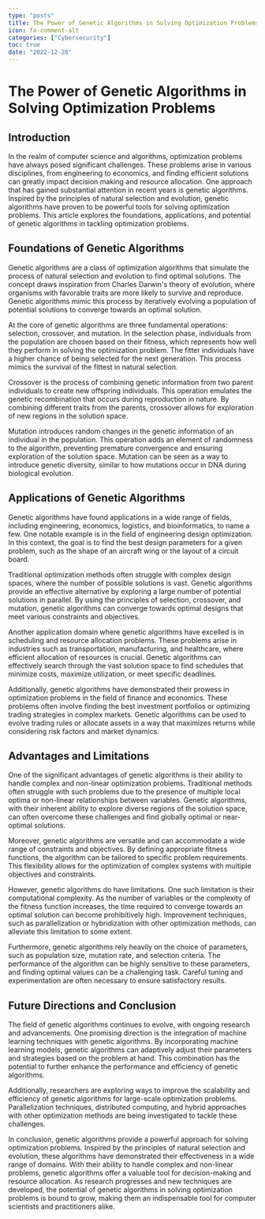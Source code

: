 ```yaml
---
type: "posts"
title: The Power of Genetic Algorithms in Solving Optimization Problems
icon: fa-comment-alt
categories: ["Cybersecurity"]
toc: true
date: "2022-12-28"
---
```




# The Power of Genetic Algorithms in Solving Optimization Problems

## Introduction

In the realm of computer science and algorithms, optimization problems have always posed significant challenges. These problems arise in various disciplines, from engineering to economics, and finding efficient solutions can greatly impact decision making and resource allocation. One approach that has gained substantial attention in recent years is genetic algorithms. Inspired by the principles of natural selection and evolution, genetic algorithms have proven to be powerful tools for solving optimization problems. This article explores the foundations, applications, and potential of genetic algorithms in tackling optimization problems.

## Foundations of Genetic Algorithms

Genetic algorithms are a class of optimization algorithms that simulate the process of natural selection and evolution to find optimal solutions. The concept draws inspiration from Charles Darwin's theory of evolution, where organisms with favorable traits are more likely to survive and reproduce. Genetic algorithms mimic this process by iteratively evolving a population of potential solutions to converge towards an optimal solution.

At the core of genetic algorithms are three fundamental operations: selection, crossover, and mutation. In the selection phase, individuals from the population are chosen based on their fitness, which represents how well they perform in solving the optimization problem. The fitter individuals have a higher chance of being selected for the next generation. This process mimics the survival of the fittest in natural selection.

Crossover is the process of combining genetic information from two parent individuals to create new offspring individuals. This operation emulates the genetic recombination that occurs during reproduction in nature. By combining different traits from the parents, crossover allows for exploration of new regions in the solution space.

Mutation introduces random changes in the genetic information of an individual in the population. This operation adds an element of randomness to the algorithm, preventing premature convergence and ensuring exploration of the solution space. Mutation can be seen as a way to introduce genetic diversity, similar to how mutations occur in DNA during biological evolution.

## Applications of Genetic Algorithms

Genetic algorithms have found applications in a wide range of fields, including engineering, economics, logistics, and bioinformatics, to name a few. One notable example is in the field of engineering design optimization. In this context, the goal is to find the best design parameters for a given problem, such as the shape of an aircraft wing or the layout of a circuit board.

Traditional optimization methods often struggle with complex design spaces, where the number of possible solutions is vast. Genetic algorithms provide an effective alternative by exploring a large number of potential solutions in parallel. By using the principles of selection, crossover, and mutation, genetic algorithms can converge towards optimal designs that meet various constraints and objectives.

Another application domain where genetic algorithms have excelled is in scheduling and resource allocation problems. These problems arise in industries such as transportation, manufacturing, and healthcare, where efficient allocation of resources is crucial. Genetic algorithms can effectively search through the vast solution space to find schedules that minimize costs, maximize utilization, or meet specific deadlines.

Additionally, genetic algorithms have demonstrated their prowess in optimization problems in the field of finance and economics. These problems often involve finding the best investment portfolios or optimizing trading strategies in complex markets. Genetic algorithms can be used to evolve trading rules or allocate assets in a way that maximizes returns while considering risk factors and market dynamics.

## Advantages and Limitations

One of the significant advantages of genetic algorithms is their ability to handle complex and non-linear optimization problems. Traditional methods often struggle with such problems due to the presence of multiple local optima or non-linear relationships between variables. Genetic algorithms, with their inherent ability to explore diverse regions of the solution space, can often overcome these challenges and find globally optimal or near-optimal solutions.

Moreover, genetic algorithms are versatile and can accommodate a wide range of constraints and objectives. By defining appropriate fitness functions, the algorithm can be tailored to specific problem requirements. This flexibility allows for the optimization of complex systems with multiple objectives and constraints.

However, genetic algorithms do have limitations. One such limitation is their computational complexity. As the number of variables or the complexity of the fitness function increases, the time required to converge towards an optimal solution can become prohibitively high. Improvement techniques, such as parallelization or hybridization with other optimization methods, can alleviate this limitation to some extent.

Furthermore, genetic algorithms rely heavily on the choice of parameters, such as population size, mutation rate, and selection criteria. The performance of the algorithm can be highly sensitive to these parameters, and finding optimal values can be a challenging task. Careful tuning and experimentation are often necessary to ensure satisfactory results.

## Future Directions and Conclusion

The field of genetic algorithms continues to evolve, with ongoing research and advancements. One promising direction is the integration of machine learning techniques with genetic algorithms. By incorporating machine learning models, genetic algorithms can adaptively adjust their parameters and strategies based on the problem at hand. This combination has the potential to further enhance the performance and efficiency of genetic algorithms.

Additionally, researchers are exploring ways to improve the scalability and efficiency of genetic algorithms for large-scale optimization problems. Parallelization techniques, distributed computing, and hybrid approaches with other optimization methods are being investigated to tackle these challenges.

In conclusion, genetic algorithms provide a powerful approach for solving optimization problems. Inspired by the principles of natural selection and evolution, these algorithms have demonstrated their effectiveness in a wide range of domains. With their ability to handle complex and non-linear problems, genetic algorithms offer a valuable tool for decision-making and resource allocation. As research progresses and new techniques are developed, the potential of genetic algorithms in solving optimization problems is bound to grow, making them an indispensable tool for computer scientists and practitioners alike.